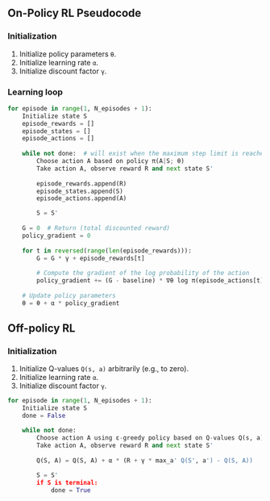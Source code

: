 ## On-Policy RL Pseudocode
### Initialization

1. Initialize policy parameters `θ`.
2. Initialize learning rate `α`.
3. Initialize discount factor `γ`.

### Learning loop
```python 
for episode in range(1, N_episodes + 1):
    Initialize state S 
    episode_rewards = []
    episode_states = []
    episode_actions = []
    
    while not done:  # will exist when the maximum step limit is reached, or the task-specific condition is satisfied.
        Choose action A based on policy π(A|S; θ)
        Take action A, observe reward R and next state S'
        
        episode_rewards.append(R)
        episode_states.append(S)
        episode_actions.append(A)

        S = S'
        
    G = 0  # Return (total discounted reward)
    policy_gradient = 0
    
    for t in reversed(range(len(episode_rewards))):
        G = G * γ + episode_rewards[t]
        
        # Compute the gradient of the log probability of the action
        policy_gradient += (G - baseline) * ∇θ log π(episode_actions[t] | episode_states[t]; θ)
    
    # Update policy parameters
    θ = θ + α * policy_gradient
```

##  Off-policy RL
### Initialization

1. Initialize Q-values `Q(s, a)` arbitrarily (e.g., to zero).
2. Initialize learning rate `α`.
3. Initialize discount factor `γ`.
```python 
for episode in range(1, N_episodes + 1):
    Initialize state S
    done = False

    while not done:
        Choose action A using ε-greedy policy based on Q-values Q(s, a)
        Take action A, observe reward R and next state S'
        
        Q(S, A) = Q(S, A) + α * (R + γ * max_a' Q(S', a') - Q(S, A))
        
        S = S'
        if S is terminal:
            done = True
```
